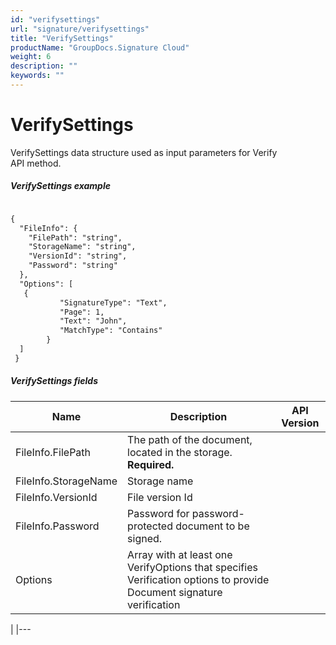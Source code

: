 ```yaml
---
id: "verifysettings"
url: "signature/verifysettings"
title: "VerifySettings"
productName: "GroupDocs.Signature Cloud"
weight: 6
description: ""
keywords: ""
---
```


# VerifySettings #

VerifySettings data structure used as input parameters for Verify API method.


##### VerifySettings example #####

```html 

{
  "FileInfo": {
    "FilePath": "string",
    "StorageName": "string",
    "VersionId": "string",
    "Password": "string"
  },   
  "Options": [
   {
           "SignatureType": "Text",  
           "Page": 1,
           "Text": "John",
           "MatchType": "Contains"
        }
  ]
 }

 ```

##### VerifySettings fields #####

|Name|Description|API Version
|---|---|---
|FileInfo.FilePath|The path of the document, located in the storage. **Required.**| 
|FileInfo.StorageName|Storage name| 
|FileInfo.VersionId|File version Id| 
|FileInfo.Password|Password for password-protected document to be signed.| 
|Options|Array with at least one VerifyOptions that specifies Verification options to provide Document signature verification



| 
|---


